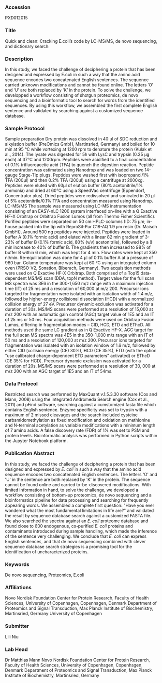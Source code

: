 ### Accession
PXD012015

### Title
Quick and clean: Cracking E.coli’s code by LC-MS/MS, de novo sequencing, and dictionary search

### Description
In this study, we faced the challenge of deciphering a protein that has been designed and expressed by E.coli in such a way that the amino acid sequence encodes two concatenated English sentences. The sequence carried unknown modifications and cannot be found online. The letters ‘O’ and ‘U’ are both replaced by ‘K’ in the protein. To solve the challenge, we developped a workflow consisting of shotgun proteomics, de novo sequencing and a bioinformatic tool to search for words from the identified sequences. By using this workflow, we assembled the first complete English sentence and validated by searching against a customized sequence database.

### Sample Protocol
Sample preparation Dry protein was dissolved in 40 μl of SDC reduction and alkylation buffer (PreOmics GmbH, Martinsried, Germany) and boiled for 10 min at 95 °C while vortexing at 1200 rpm to denature the protein (Kulak et al., 2014). The lysate was digested for 5h with LysC and trypsin (0.25 μg each) at 37°C and 1200rpm. Peptides were acidified to a final concentration of 0.1% trifluoroacetic acid (TFA) to quench the digestion reaction. Peptide concentration was estimated using Nanodrop and was loaded on two 14-gauge Stage-Tip plugs. Peptides were washed first with isopropanol/1% TFA (200μl) and then 0.2% TFA (200μl) using a centrifuge at 2000xg. Peptides were eluted with 60μl of elution buffer (80% acetonitrile/1% ammonia) and dried at 60°C using a SpeedVac centrifuge (Eppendorf, Concentrator plus). Dried peptides were redissolved and sonicated in 20 μl of 5% acetonitrile/0.1% TFA and concentration measured using Nanodrop.  LC-MS/MS The sample was measured using LC-MS instrumentation consisting of an EASY-nLC 1200 system interfaced on-line with a Q Exactive HF-X Orbitrap or Orbitrap Fusion Lumos (all from Thermo Fisher Scientific). Purified peptides were separated on 50 cm HPLC-columns (ID: 75 µm; in-house packed into the tip with ReproSil-Pur C18-AQ 1.9 µm resin (Dr. Maisch GmbH)). Around  500 ng peptides were injected. Peptides were loaded in buffer A (0.1% formic acid) and eluted with a linear 82 min gradient of 3-23% of buffer B (0.1% formic acid, 80% (v/v) acetonitrile), followed by a 8 min increase to 40% of buffer B. The gradients then increased to 98% of buffer B within 6 min, which was kept for 4 min. Flow rates were kept at 350 nl/min. Re-equilibration was done for 4 μl of 0.1% buffer A at a pressure of 980 bar. Column temperature was kept at 60 °C using an integrated column oven (PRSO-V2, Sonation, Biberach, Germany). Two acquisition methods were used on Q Exactive HF-X Orbitrap. Both comprised of a Top15 data-dependent MS/MS scan (DDA, topN method). Target value for the full scan MS spectra was 3E6 in the 300-1,650 m/z range with a maximum injection time (IT) of 25 ms and a resolution of 60,000 at m/z 200. Precursor ions targeted for fragmentation were isolated with an isolation width of 1.4 m/z, followed by higher-energy collisional dissociation (HCD) with a normalized collision energy of 27 eV. Precursor dynamic exclusion was activated for a duration of 30s. MS/MS scans were performed at a resolution of 15,000 at m/z 200 with an automatic gain control (AGC) target value of 1E5 and an IT of 25 ms or 50 ms.  Four acquisition methods were used on Orbitrap Fusion Lumos, differing in fragmentation modes – CID, HCD, ETD and EThcD. All methods used the same LC gradient as in Q Exactive HF-X. AGC target for the full scan MS spectra was 4E5 in the 350-1,000 m/z range with an IT of 50 ms and a resolution of 120,000 at m/z 200. Precursor ions targeted for fragmentation was isolated with an isolation window of 1.6 m/z, followed by either CID (collision energy (CE) 30%), HCD (CE 35%), ETD (with the option “use calibrated charge-dependent ETD parameters” activated) or EThcD (CE 35% for HCD). Precursor dynamic exclusion was activated for a duration of 20s. MS/MS scans were performed at a resolution of 30, 000 at m/z 200 with an AGC target of 1E5 and an IT of 54ms.

### Data Protocol
Restricted search was performed by MaxQuant v.1.5.3.30 software (Cox and Mann, 2008) using the integrated Andromeda Search engine (Cox et al., 2011) and pFind software, searching against a cumstomized fasta file which contains English sentence. Enzyme specificity was set to trypsin with a maximum of 2 missed cleavages and the search included cysteine carbamidomethylation as fixed modification and oxidation on methionine and N-terminal acetylation as variable modifications with a minimum length of 7 amino acids. A false discovery rate (FDR) of 1% was set to PSM and protein levels. Bioinformatic analysis was performed in Python scripts within the Jupyter Notebook platform.

### Publication Abstract
In this study, we faced the challenge of deciphering a protein that has been designed and expressed by <i>E. coli</i> in such a way that the amino acid sequence encodes two concatenated English sentences. The letters 'O' and 'U' in the sentence are both replaced by 'K' in the protein. The sequence cannot be found online and carried to-be-discovered modifications. With limited information in hand, to solve the challenge, we developed a workflow consisting of bottom-up proteomics, de novo sequencing and a bioinformatics pipeline for data processing and searching for frequently appearing words. We assembled a complete first question: "Have you ever wondered what the most fundamental limitations in life are?" and validated the result by sequence database search against a customized FASTA file. We also searched the spectra against an <i>E. coli</i> proteome database and found close to 600 endogenous, co-purified <i>E. coli</i> proteins and contaminants introduced during sample handling, which made the inference of the sentence very challenging. We conclude that <i>E. coli</i> can express English sentences, and that de novo sequencing combined with clever sequence database search strategies is a promising tool for the identification of uncharacterized proteins.

### Keywords
De novo sequencing, Proteomics, E.coli

### Affiliations
Novo Nordisk Foundation Center for Protein Research, Faculty of Health Sciences, University of Copenhagen, Copenhagen, Denmark  Department of Proteomics and Signal Transduction, Max Planck Institute of Biochemistry, Martinsried, Germany
University of Copenhagen

### Submitter
Lili Niu

### Lab Head
Dr Matthias Mann
Novo Nordisk Foundation Center for Protein Research, Faculty of Health Sciences, University of Copenhagen, Copenhagen, Denmark  Department of Proteomics and Signal Transduction, Max Planck Institute of Biochemistry, Martinsried, Germany


